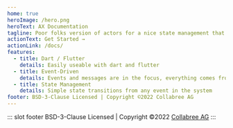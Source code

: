 ```yaml
---
home: true
heroImage: /hero.png
heroText: AX Documentation
tagline: Poor folks version of actors for a nice state management that is more event driven and should be used if you are an advocate of event sourcing.
actionText: Get Started →
actionLink: /docs/
features:
  - title: Dart / Flutter
    details: Easily useable with dart and flutter
  - title: Event-Driven
    details: Events and messages are in the focus, everything comes from there
  - title: State Management
    details: Simple state transitions from any event in the system
footer: BSD-3-Clause Licensed | Copyright ©2022 Collabree AG
---
```


::: slot footer
BSD-3-Clause Licensed | Copyright ©2022 [Collabree AG](https://www.collabree.com)
:::
